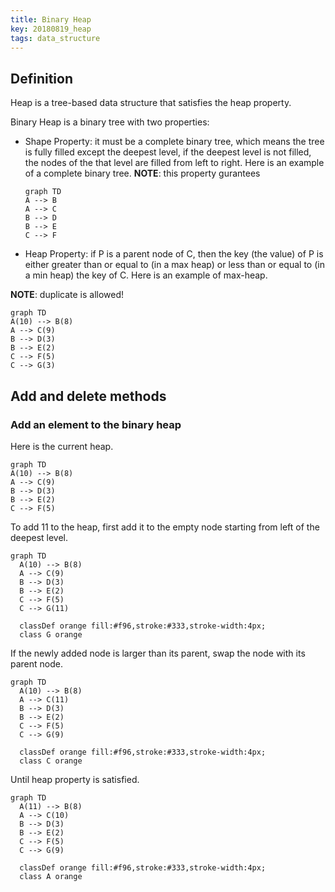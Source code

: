```yaml
---
title: Binary Heap
key: 20180819_heap
tags: data_structure
---
```


## Definition

Heap is a tree-based data structure that satisfies the heap property.

Binary Heap is a binary tree with two properties:
- Shape Property: it must be a complete binary tree, which means the tree is
  fully filled except the deepest level, if the deepest level is not filled, the
  nodes of the that level are filled from left to right. Here is an example of a
  complete binary tree. **NOTE**: this property gurantees

  ```mermaid
  graph TD
  A --> B
  A --> C
  B --> D
  B --> E
  C --> F
  ```
- Heap Property: if P is a parent node of C, then the key (the value) of P is
  either greater than or equal to (in a max heap) or less than or equal to (in a
  min heap) the key of C. Here is an example of max-heap. 

**NOTE**: duplicate is allowed!

  ```mermaid
  graph TD
  A(10) --> B(8)
  A --> C(9)
  B --> D(3)
  B --> E(2)
  C --> F(5)
  C --> G(3)
  ```

## Add and delete methods
### Add an element to the binary heap
Here is the current heap.
  ```mermaid
  graph TD
  A(10) --> B(8)
  A --> C(9)
  B --> D(3)
  B --> E(2)
  C --> F(5)
  ```
  To add 11 to the heap, first add it to the empty node starting from left of the deepest level.
  ```mermaid
  graph TD
    A(10) --> B(8)
    A --> C(9)
    B --> D(3)
    B --> E(2)
    C --> F(5)
    C --> G(11)

    classDef orange fill:#f96,stroke:#333,stroke-width:4px;
    class G orange
  ```
  If the newly added node is larger than its parent, swap the node with its parent node.
  ```mermaid
  graph TD
    A(10) --> B(8)
    A --> C(11)
    B --> D(3)
    B --> E(2)
    C --> F(5)
    C --> G(9)

    classDef orange fill:#f96,stroke:#333,stroke-width:4px;
    class C orange
  ```
  Until heap property is satisfied.
  ```mermaid
  graph TD
    A(11) --> B(8)
    A --> C(10)
    B --> D(3)
    B --> E(2)
    C --> F(5)
    C --> G(9)

    classDef orange fill:#f96,stroke:#333,stroke-width:4px;
    class A orange
  ```
